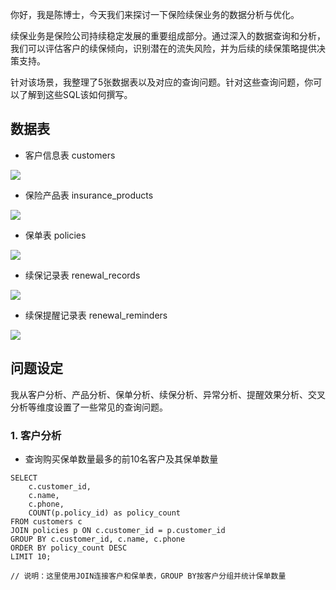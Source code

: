 你好，我是陈博士，今天我们来探讨一下保险续保业务的数据分析与优化。

续保业务是保险公司持续稳定发展的重要组成部分。通过深入的数据查询和分析，我们可以评估客户的续保倾向，识别潜在的流失风险，并为后续的续保策略提供决策支持。

针对该场景，我整理了5张数据表以及对应的查询问题。针对这些查询问题，你可以了解到这些SQL该如何撰写。

## **数据表**

- 客户信息表 customers

<!--THE END-->

![](https://static001.geekbang.org/resource/image/cd/45/cd58929f9e0c9b1cfcd4ca0812c0d245.jpg?wh=1790x1064)

- 保险产品表 insurance\_products

<!--THE END-->

![](https://static001.geekbang.org/resource/image/a2/90/a2449943d03e3c430fbdcc275411a990.jpg?wh=1782x964)

- 保单表 policies

<!--THE END-->

![](https://static001.geekbang.org/resource/image/28/58/28eafe57eef59f8efa1334b018e25958.jpg?wh=1780x1184)

- 续保记录表 renewal\_records

<!--THE END-->

![](https://static001.geekbang.org/resource/image/9b/f6/9b4247e0e84abd1267ff5e85yy908cf6.jpg?wh=1774x960)

- 续保提醒记录表 renewal\_reminders

![](https://static001.geekbang.org/resource/image/74/e4/74f440af660a378e6f15ac1f716a05e4.jpg?wh=1784x964)

## **问题设定**

我从客户分析、产品分析、保单分析、续保分析、异常分析、提醒效果分析、交叉分析等维度设置了一些常见的查询问题。

### **1. 客户分析**

- 查询购买保单数量最多的前10名客户及其保单数量

```plain
SELECT
    c.customer_id,
    c.name,
    c.phone,
    COUNT(p.policy_id) as policy_count
FROM customers c
JOIN policies p ON c.customer_id = p.customer_id
GROUP BY c.customer_id, c.name, c.phone
ORDER BY policy_count DESC
LIMIT 10;
 
// 说明：这里使用JOIN连接客户和保单表，GROUP BY按客户分组并统计保单数量
```